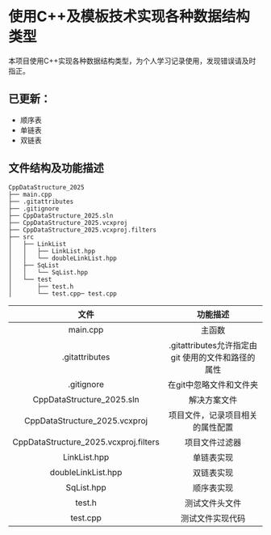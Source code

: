 ﻿# 使用C++及模板技术实现各种数据结构类型

本项目使用C++实现各种数据结构类型，为个人学习记录使用，发现错误请及时指正。

## 已更新：
- 顺序表
- 单链表
- 双链表

## 文件结构及功能描述

```plaintext
CppDataStructure_2025
├── main.cpp
├── .gitattributes
├── .gitignore
├── CppDataStructure_2025.sln
├── CppDataStructure_2025.vcxproj
├── CppDataStructure_2025.vcxproj.filters
├── src
│   ├── LinkList
│   │   ├── LinkList.hpp
│   │   └── doubleLinkList.hpp
│   ├── SqList
│   │   └── SqList.hpp
│   └── test
│       ├── test.h
│       └── test.cpp─ test.cpp
```

| 文件 | 功能描述 |
|:-:|:-:|
| main.cpp | 主函数 |
| .gitattributes | .gitattributes允许指定由 git 使用的文件和路径的属性 |
| .gitignore | 在git中忽略文件和文件夹 |
| CppDataStructure_2025.sln | 解决方案文件 |
| CppDataStructure_2025.vcxproj | 项目文件，记录项目相关的属性配置 |
| CppDataStructure_2025.vcxproj.filters | 项目文件过滤器 |
| LinkList.hpp | 单链表实现 |
| doubleLinkList.hpp | 双链表实现 |
| SqList.hpp | 顺序表实现 |
| test.h | 测试文件头文件 |
| test.cpp | 测试文件实现代码 |
